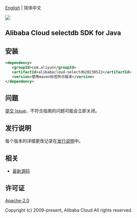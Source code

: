 [English](README.md) | 简体中文

![](https://aliyunsdk-pages.alicdn.com/icons/AlibabaCloud.svg)

## Alibaba Cloud selectdb SDK for Java

## 安装

```xml
<dependency>
   <groupId>com.aliyun</groupId>
   <artifactId>alibabacloud-selectdb20230522</artifactId>
   <version>使用maven标签所示版本</version>
</dependency>
```

## 问题

[提交 Issue](https://github.com/aliyun/alibabacloud-java-async-sdk/issues/new)，不符合指南的问题可能会立即关闭。

## 发行说明

每个版本的详细更改记录在[发行说明](./ChangeLog.txt)中。

## 相关

- [最新源码](https://github.com/aliyun/alibabacloud-async-java-sdk/)

## 许可证

[Apache-2.0](http://www.apache.org/licenses/LICENSE-2.0)

Copyright (c) 2009-present, Alibaba Cloud All rights reserved.
